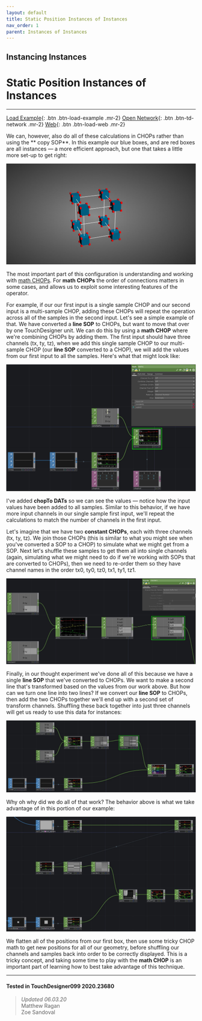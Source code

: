 ```yaml
---
layout: default
title: Static Position Instances of Instances
nav_order: 1
parent: Instances of Instances
---
```


## Instancing Instances
# Static Position Instances of Instances

*****

[Load Example](?actionable=1&action=load_tox&remotePath=){: .btn .btn-load-example .mr-2}
[Open Network](?actionable=1&action=open_floating_network){: .btn .btn-td-network .mr-2}
[Web](?actionable=1&action=open_in_browser){: .btn .btn-load-web .mr-2}

We can, however, also do all of these calculations in CHOPs rather than using the ** copy SOP**. In this example our blue boxes, and are red boxes are all instances — a more efficient approach, but one that takes a little more set-up to get right:

![](https://github.com/mir-lab/td-instacning-copy-temp/blob/master/assets/images/instances-of-instnaces/static-pos/static-pos-01.jpg?raw=true)

The most important part of this configuration is understanding and working with [math CHOPs](https://docs.derivative.ca/Math_CHOP). For **math CHOPs** the order of connections matters in some cases, and allows us to exploit some interesting features of the operator. 

For example, if our our first input is a single sample CHOP and our second input is a multi-sample CHOP, adding these CHOPs will repeat the operation across all of the samples in the second input. Let's see a simple example of that. We have converted a **line SOP** to CHOPs, but want to move that over by one TouchDesigner unit. We can do this by using a **math CHOP** where we're combining CHOPs by adding them. The first input should have three channels (tx, ty, tz), when we add this single sample CHOP to our multi-sample CHOP (our **line SOP** converted to a CHOP), we will add the values from our first input to all the samples. Here's what that might look like:

![](https://github.com/mir-lab/td-instacning-copy-temp/blob/master/assets/images/instances-of-instnaces/static-pos/static-pos-02.jpg?raw=true)

I've added **chopTo DATs** so we can see the values — notice how the input values have been added to all samples. Similar to this behavior, if we have more input channels in our single sample first input, we'll repeat the calculations to match the number of channels in the first input.

Let's imagine that we have two **constant CHOPs**, each with three channels (tx, ty, tz). We join those CHOPs (this is similar to what you might see when you've converted a SOP to a CHOP) to simulate what we might get from a SOP. Next let's shuffle these samples to get them all into single channels (again, simulating what we might need to do if we're working with SOPs that are converted to CHOPs), then we need to re-order them so they have channel names in the order tx0, ty0, tz0, tx1, ty1, tz1.

![](https://github.com/mir-lab/td-instacning-copy-temp/blob/master/assets/images/instances-of-instnaces/static-pos/static-pos-03.jpg?raw=true)

Finally, in our thought experiment we've done all of this because we have a single **line SOP** that we've converted to CHOPs. We want to make a second line that's transformed based on the values from our work above. But how can we turn one line into two lines? If we convert our **line SOP** to CHOPs, then add the two CHOPs together we'll end up with a second set of transform channels. Shuffling these back together into just three channels will get us ready to use this data for instances:

![](https://github.com/mir-lab/td-instacning-copy-temp/blob/master/assets/images/instances-of-instnaces/static-pos/static-pos-04.jpg?raw=true)

Why oh why did we do all of that work? The behavior above is what we take advantage of in this portion of our example:

![](https://github.com/mir-lab/td-instacning-copy-temp/blob/master/assets/images/instances-of-instnaces/static-pos/static-pos-05.jpg?raw=true)

We flatten all of the positions from our first box, then use some tricky CHOP math to get new positions for all of our geometry, before shuffling our channels and samples back into order to be correctly displayed. This is a tricky concept, and taking some time to play with the **math CHOP** is an important part of learning how to best take advantage of this technique.

---

#### Tested in TouchDesigner099 2020.23680 
>*Updated 06.03.20*  
Matthew Ragan  
Zoe Sandoval  